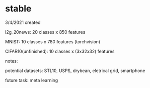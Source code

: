 # stable
3/4/2021 created

l2g_20news: 20 classes x 850 features

MNIST: 10 classes x 780 features (torchvision)

CIFAR10(unfinished): 10 classes x (3x32x32) features


notes:

potential datasets: STL10, USPS, drybean, eletrical grid, smartphone

future task: meta learning

